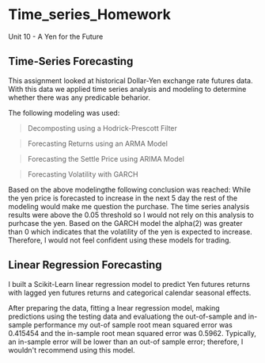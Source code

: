 # Time_series_Homework
Unit 10 - A Yen for the Future

## Time-Series Forecasting

This assignment looked at historical Dollar-Yen exchange rate futures data.  With this data we applied time series analysis and modeling to determine whether there was any predicable beharior.

The following modeling was used:
>Decomposting using a Hodrick-Prescott Filter

>Forecasting Returns using an ARMA Model

>Forecasting the Settle Price using ARIMA Model

>Forecasting Volatility with GARCH

Based on the above modelingthe following conclusion was reached:
While the yen price is forecasted to increase in the next 5 day the rest of the modeling would make me question the purchase.  The time series analysis results were above the 0.05 threshold so I would not rely on this analysis to purhcase the yen.  Based on the GARCH model the alpha(2) was greater than 0 which indicates that the volatility of the yen is expected to increase.  Therefore, I would not feel confident using these models for trading.

## Linear Regression Forecasting

I built a Scikit-Learn linear regression model to predict Yen futures returns with lagged yen futures returns and categorical calendar seasonal effects.

 After preparing the data, fitting a lnear regression model, making predictions using the testing data and evaluationg the out-of-sample and in-sample performance my out-of sample root mean squared error was 0.415454 and the in-sample root mean squared error was 0.5962.  Typically, an in-sample error will be lower than an out-of sample error; therefore, I wouldn't recommend using this model.
